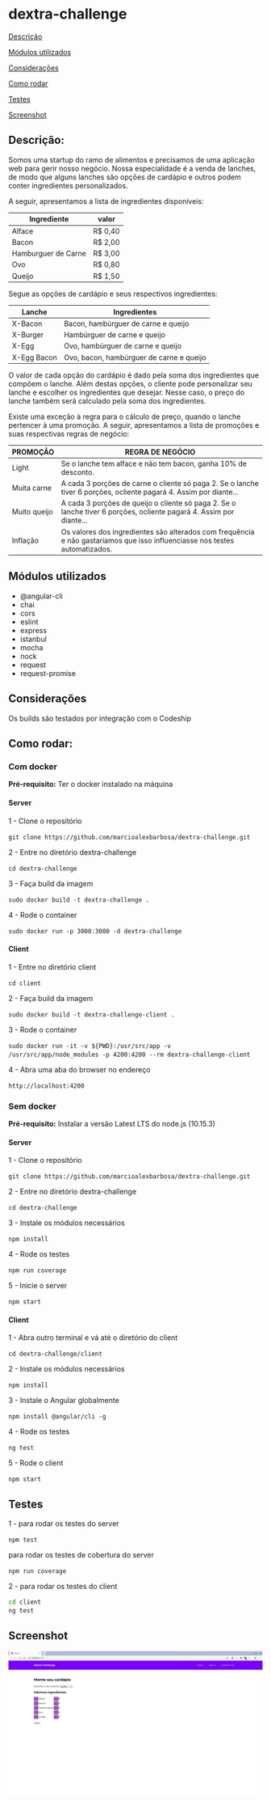 # dextra-challenge

[Descrição](#descricao)

[Módulos utilizados](#modulos)

[Considerações](#consideracoes)

[Como rodar](#rodar)

[Testes](#testes)

[Screenshot](#screenshot)

## <a id="descricao"></a>Descrição:

Somos uma startup do ramo de alimentos e precisamos de uma aplicação web para gerir nosso negócio. Nossa especialidade é a venda de lanches, de modo que alguns lanches são opções de cardápio e outros podem conter ingredientes personalizados.

A seguir, apresentamos a lista de ingredientes disponíveis:

| Ingrediente         | valor   |
| --------------------|---------|
| Alface              | R$ 0,40 |
| Bacon               | R$ 2,00 |
| Hamburguer de Carne | R$ 3,00 |
| Ovo                 | R$ 0,80 |
| Queijo              | R$ 1,50 |

Segue as opções de cardápio e seus respectivos ingredientes:

| Lanche      | Ingredientes                             |
| ------------|------------------------------------------|
| X-Bacon     | Bacon, hambúrguer de carne e queijo      |
| X-Burger    | Hambúrguer de carne e queijo             |
| X-Egg       | Ovo, hambúrguer de carne e queijo        |
| X-Egg Bacon | Ovo, bacon, hambúrguer de carne e queijo |

O valor de cada opção do cardápio é dado pela soma dos ingredientes que compõem o lanche. Além destas opções, o cliente pode personalizar seu lanche e escolher os ingredientes que desejar. Nesse caso, o preço do lanche também será calculado pela soma dos ingredientes.

Existe uma exceção à regra para o cálculo de preço, quando o lanche pertencer à uma promoção. A seguir, apresentamos a lista de promoções e suas respectivas regras de negócio:

| PROMOÇÃO      | REGRA DE NEGÓCIO                             |
| ------------|------------------------------------------|
| Light     | Se o lanche tem alface e não tem bacon, ganha 10% de desconto.      |
| Muita carne    | A cada 3 porções de carne o cliente só paga 2. Se o lanche tiver 6 porções, ocliente pagará 4. Assim por diante...  |
| Muito queijo       | A cada 3 porções de queijo o cliente só paga 2. Se o lanche tiver 6 porções, ocliente pagará 4. Assim por diante...        |
| Inflação | Os valores dos ingredientes são alterados com frequência e não gastaríamos que isso influenciasse nos testes automatizados. |

## <a id="modulos"></a>Módulos utilizados

* @angular-cli
* chai
* cors
* eslint
* express
* istanbul
* mocha
* nock
* request 
* request-promise

## <a id="consideracoes"></a>Considerações

Os builds são testados por integração com o Codeship

## <a id="rodar"></a>Como rodar:

### Com docker

**Pré-requisito:** Ter o docker instalado na máquina

#### Server

1 - Clone o repositório

`git clone https://github.com/marcioalexbarbosa/dextra-challenge.git`

2 - Entre no diretório dextra-challenge

`cd dextra-challenge`

3 - Faça build da imagem

`sudo docker build -t dextra-challenge .`

4 - Rode o container

`sudo docker run -p 3000:3000 -d dextra-challenge`

#### Client

1 - Entre no diretório client

`cd client`

2 - Faça build da imagem

`sudo docker build -t dextra-challenge-client .`

3 - Rode o container

`sudo docker run -it -v ${PWD}:/usr/src/app -v /usr/src/app/node_modules -p 4200:4200 --rm dextra-challenge-client`

4 - Abra uma aba do browser no endereço

`http://localhost:4200`

### Sem docker

**Pré-requisito:** Instalar a versão Latest LTS do node.js (10.15.3)

#### Server

1 - Clone o repositório

`git clone https://github.com/marcioalexbarbosa/dextra-challenge.git`

2 - Entre no diretório dextra-challenge

`cd dextra-challenge`

3 - Instale os módulos necessários

`npm install`

4 - Rode os testes

`npm run coverage`

5 - Inicie o server

`npm start`

#### Client

1 - Abra outro terminal e vá até o diretório do client

`cd dextra-challenge/client`

2 - Instale os módulos necessários

`npm install`

3 - Instale o Angular globalmente

`npm install @angular/cli -g`

4 - Rode os testes

`ng test`

5 - Rode o client

`npm start`

## <a id="testes"></a>Testes

1 - para rodar os testes do server

`npm test`

para rodar os testes de cobertura do server

`npm run coverage`

2 - para rodar os testes do client

```bash
cd client
ng test
```
## <a id="screenshot"></a>Screenshot

![Screenshot](screenshot.png)
